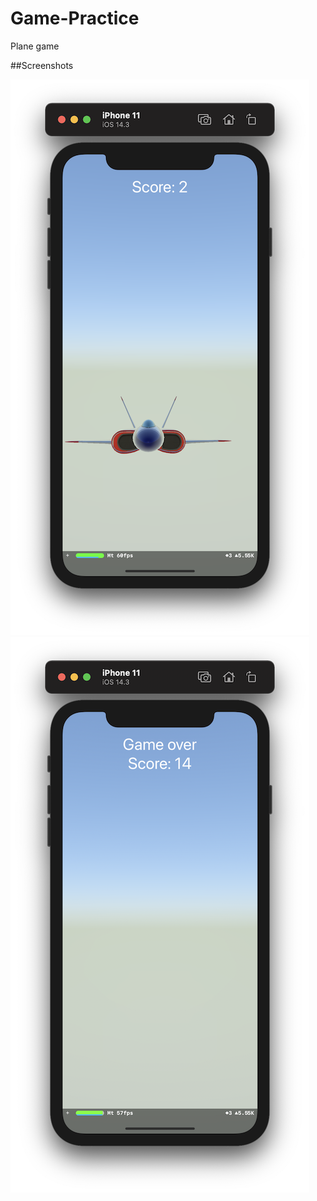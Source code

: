 # Game-Practice

Plane game

##Screenshots

![Screnshot 1](https://github.com/DmitrySuhoversky/Game-Practice/blob/main/Game%20Practice/Screenshots/Screenshot01.png?raw=true)
![Screnshot 2](https://github.com/DmitrySuhoversky/Game-Practice/blob/main/Game%20Practice/Screenshots/Screenshot02.png?raw=true)
